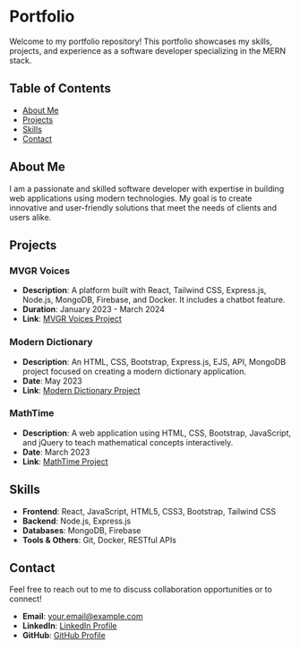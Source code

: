 # Portfolio

Welcome to my portfolio repository! This portfolio showcases my skills, projects, and experience as a software developer specializing in the MERN stack.

## Table of Contents
- [About Me](#about-me)
- [Projects](#projects)
- [Skills](#skills)
- [Contact](#contact)

## About Me
I am a passionate and skilled software developer with expertise in building web applications using modern technologies. My goal is to create innovative and user-friendly solutions that meet the needs of clients and users alike.

## Projects

### MVGR Voices
- **Description**: A platform built with React, Tailwind CSS, Express.js, Node.js, MongoDB, Firebase, and Docker. It includes a chatbot feature.
- **Duration**: January 2023 - March 2024
- **Link**: [MVGR Voices Project](https://example.com)

### Modern Dictionary
- **Description**: An HTML, CSS, Bootstrap, Express.js, EJS, API, MongoDB project focused on creating a modern dictionary application.
- **Date**: May 2023
- **Link**: [Modern Dictionary Project](https://example.com)

### MathTime
- **Description**: A web application using HTML, CSS, Bootstrap, JavaScript, and jQuery to teach mathematical concepts interactively.
- **Date**: March 2023
- **Link**: [MathTime Project](https://example.com)

## Skills
- **Frontend**: React, JavaScript, HTML5, CSS3, Bootstrap, Tailwind CSS
- **Backend**: Node.js, Express.js
- **Databases**: MongoDB, Firebase
- **Tools & Others**: Git, Docker, RESTful APIs

## Contact
Feel free to reach out to me to discuss collaboration opportunities or to connect!
- **Email**: your.email@example.com
- **LinkedIn**: [LinkedIn Profile](https://www.linkedin.com/in/yourprofile)
- **GitHub**: [GitHub Profile](https://github.com/yourusername)
